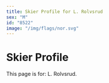 ```yaml
---
title: Skier Profile for L. Rolvsrud
sex: "M"
id: "8522"
image: "/img/flags/nor.svg" 
---
```


# Skier Profile

This page is for: L. Rolvsrud.
    